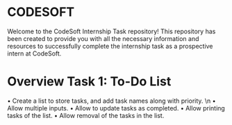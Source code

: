 # CODESOFT
Welcome to the CodeSoft Internship Task repository! This repository has been created to provide you with all the necessary information and resources to successfully complete the internship task as a prospective intern at CodeSoft.
# Overview Task 1: To-Do List 
• Create a list to store tasks, and add task names along with priority. \n
• Allow multiple inputs.
• Allow to update tasks as completed.
• Allow printing tasks of the list.
• Allow removal of the tasks in the list.

